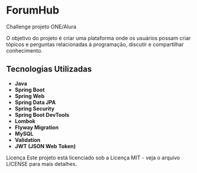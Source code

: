 # ForumHub
Challenge projeto ONE/Alura


 O objetivo do projeto é criar uma plataforma onde os usuários possam criar tópicos e perguntas relacionadas à programação, discutir e compartilhar conhecimento.

## Tecnologias Utilizadas

- **Java**
- **Spring Boot**
- **Spring Web**
- **Spring Data JPA**
- **Spring Security**
- **Spring Boot DevTools**
- **Lombok**
- **Flyway Migration**
- **MySQL**
- **Validation**
- **JWT (JSON Web Token)**



Licença
Este projeto está licenciado sob a Licença MIT - veja o arquivo LICENSE para mais detalhes.
